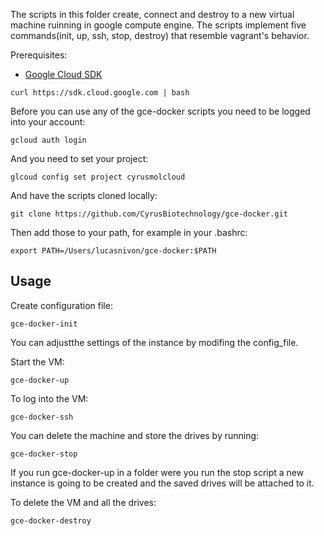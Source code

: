 The scripts in this folder create, connect and destroy to a new virtual machine ruinning in google compute engine. The scripts implement five commands(init, up, ssh, stop, destroy) that resemble vagrant's behavior.

Prerequisites:

-	[Google Cloud SDK](https://cloud.google.com/sdk/)
```
curl https://sdk.cloud.google.com | bash
```

Before you can use any of the gce-docker scripts you need to be logged into your account:

```
gcloud auth login
```

And you need to set your project:

```
glcoud config set project cyrusmolcloud
```

And have the scripts cloned locally:
```
git clone https://github.com/CyrusBiotechnology/gce-docker.git
```

Then add those to your path, for example in your .bashrc:
```
export PATH=/Users/lucasnivon/gce-docker:$PATH
```

Usage
-----

Create configuration file:

```
gce-docker-init
```

You can adjustthe settings of the instance by modifing the config_file.

Start the VM:

```
gce-docker-up
```

To log into the VM:

```
gce-docker-ssh
```

You can delete the machine and store the drives by running:

```
gce-docker-stop
```

If you run gce-docker-up in a folder were you run the stop script a new instance is going to be created and the saved drives will be attached to it.

To delete the VM and all the drives:

```
gce-docker-destroy
```
